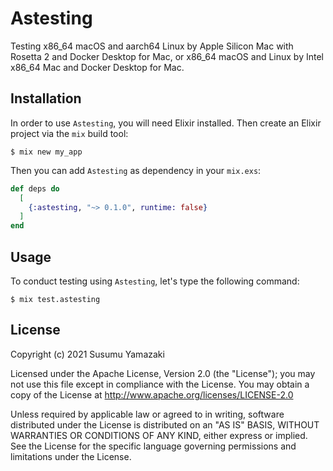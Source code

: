 # Astesting

Testing x86_64 macOS and aarch64 Linux by Apple Silicon Mac with Rosetta 2 and Docker Desktop for Mac, or x86_64 macOS and Linux by Intel x86_64 Mac and Docker Desktop for Mac.

## Installation

In order to use `Astesting`, you will need Elixir installed. Then create an Elixir project via the `mix` build tool:

```
$ mix new my_app
```

Then you can add `Astesting` as dependency in your `mix.exs`:

```elixir
def deps do
  [
    {:astesting, "~> 0.1.0", runtime: false}
  ]
end
```

## Usage

To conduct testing using `Astesting`, let's type the following command:

```
$ mix test.astesting
```

## License

Copyright (c) 2021 Susumu Yamazaki

Licensed under the Apache License, Version 2.0 (the "License"); you may not use this file except in compliance with the License. You may obtain a copy of the License at http://www.apache.org/licenses/LICENSE-2.0

Unless required by applicable law or agreed to in writing, software distributed under the License is distributed on an "AS IS" BASIS, WITHOUT WARRANTIES OR CONDITIONS OF ANY KIND, either express or implied. See the License for the specific language governing permissions and limitations under the License.

